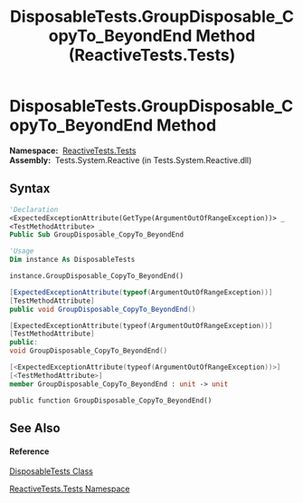 ﻿---
title: DisposableTests.GroupDisposable_CopyTo_BeyondEnd Method  (ReactiveTests.Tests)
TOCTitle: GroupDisposable_CopyTo_BeyondEnd Method
ms:assetid: M:ReactiveTests.Tests.DisposableTests.GroupDisposable_CopyTo_BeyondEnd
ms:mtpsurl: https://msdn.microsoft.com/en-us/library/reactivetests.tests.disposabletests.groupdisposable_copyto_beyondend(v=VS.103)
ms:contentKeyID: 36621119
ms.date: 06/28/2011
mtps_version: v=VS.103
f1_keywords:
- ReactiveTests.Tests.DisposableTests.GroupDisposable_CopyTo_BeyondEnd
dev_langs:
- CSharp
- JScript
- VB
- FSharp
- c++
---

# DisposableTests.GroupDisposable\_CopyTo\_BeyondEnd Method

**Namespace:**  [ReactiveTests.Tests](hh289046\(v=vs.103\).md)  
**Assembly:**  Tests.System.Reactive (in Tests.System.Reactive.dll)

## Syntax

``` vb
'Declaration
<ExpectedExceptionAttribute(GetType(ArgumentOutOfRangeException))> _
<TestMethodAttribute> _
Public Sub GroupDisposable_CopyTo_BeyondEnd
```

``` vb
'Usage
Dim instance As DisposableTests

instance.GroupDisposable_CopyTo_BeyondEnd()
```

``` csharp
[ExpectedExceptionAttribute(typeof(ArgumentOutOfRangeException))]
[TestMethodAttribute]
public void GroupDisposable_CopyTo_BeyondEnd()
```

``` c++
[ExpectedExceptionAttribute(typeof(ArgumentOutOfRangeException))]
[TestMethodAttribute]
public:
void GroupDisposable_CopyTo_BeyondEnd()
```

``` fsharp
[<ExpectedExceptionAttribute(typeof(ArgumentOutOfRangeException))>]
[<TestMethodAttribute>]
member GroupDisposable_CopyTo_BeyondEnd : unit -> unit 
```

``` jscript
public function GroupDisposable_CopyTo_BeyondEnd()
```

## See Also

#### Reference

[DisposableTests Class](hh315231\(v=vs.103\).md)

[ReactiveTests.Tests Namespace](hh289046\(v=vs.103\).md)

